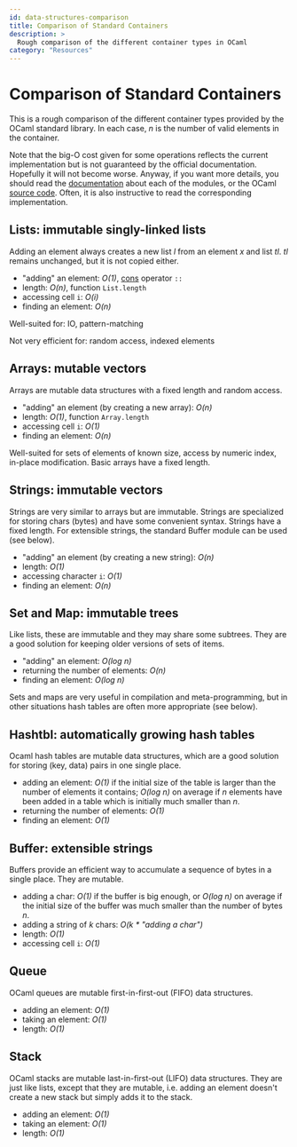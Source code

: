 ```yaml
---
id: data-structures-comparison 
title: Comparison of Standard Containers
description: >
  Rough comparison of the different container types in OCaml
category: "Resources"
---
```


# Comparison of Standard Containers
This is a rough comparison of the different container types 
provided by the OCaml standard library. In each
case, _n_ is the number of valid elements in the container.

Note that the big-O cost given for some operations reflects the current
implementation but is not guaranteed by the official documentation.
Hopefully it will not become worse. Anyway, if you want more details,
you should read the [documentation](/api/index.html) about each of the modules, or the OCaml [source code](https://github.com/ocaml/ocaml/tree/trunk/stdlib). Often, it
is also instructive to read the corresponding implementation.

## Lists: immutable singly-linked lists
Adding an element always creates a new list _l_ from an element _x_ and list
_tl_. _tl_ remains unchanged, but it is not copied either.

* "adding" an element: _O(1)_, [cons](https://en.wikipedia.org/wiki/Cons) operator `::`
* length: _O(n)_, function `List.length`
* accessing cell `i`: _O(i)_
* finding an element: _O(n)_

Well-suited for: IO, pattern-matching

Not very efficient for: random access, indexed elements

## Arrays: mutable vectors
Arrays are mutable data structures with a fixed length and random access.

* "adding" an element (by creating a new array): _O(n)_
* length: _O(1)_, function `Array.length`
* accessing cell `i`: _O(1)_
* finding an element: _O(n)_

Well-suited for sets of elements of known size, access by numeric index,
in-place modification. Basic arrays have a fixed length.

## Strings: immutable vectors
Strings are very similar to arrays but are immutable. Strings are
specialized for storing chars (bytes) and have some convenient syntax.
Strings have a fixed length. For extensible strings, the standard Buffer
module can be used (see below).

* "adding" an element (by creating a new string): _O(n)_
* length: _O(1)_
* accessing character `i`: _O(1)_
* finding an element: _O(n)_

## Set and Map: immutable trees
Like lists, these are immutable and they may share some subtrees. They
are a good solution for keeping older versions of sets of items.

* "adding" an element: _O(log n)_
* returning the number of elements: _O(n)_
* finding an element: _O(log n)_

Sets and maps are very useful in compilation and meta-programming, but
in other situations hash tables are often more appropriate (see below).

## Hashtbl: automatically growing hash tables
Ocaml hash tables are mutable data structures, which are a good solution
for storing (key, data) pairs in one single place.

* adding an element: _O(1)_ if the initial size of the table is larger
 than the number of elements it contains; _O(log n)_ on average if _n_
 elements have been added in a table which is initially much smaller
 than _n_.
* returning the number of elements: _O(1)_
* finding an element: _O(1)_

## Buffer: extensible strings
Buffers provide an efficient way to accumulate a sequence of bytes in a
single place. They are mutable.

* adding a char: _O(1)_ if the buffer is big enough, or _O(log n)_ on
 average if the initial size of the buffer was much smaller than the
 number of bytes _n_.
* adding a string of _k_ chars: _O(k * "adding a char")_
* length: _O(1)_
* accessing cell `i`: _O(1)_

## Queue
OCaml queues are mutable first-in-first-out (FIFO) data structures.

* adding an element: _O(1)_
* taking an element: _O(1)_
* length: _O(1)_

## Stack
OCaml stacks are mutable last-in-first-out (LIFO) data structures. They
are just like lists, except that they are mutable, i.e. adding an
element doesn't create a new stack but simply adds it to the stack.

* adding an element: _O(1)_
* taking an element: _O(1)_
* length: _O(1)_
